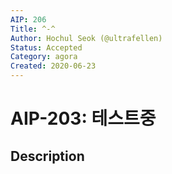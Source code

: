 ```yaml
---
AIP: 206
Title: ^-^
Author: Hochul Seok (@ultrafellen)
Status: Accepted
Category: agora
Created: 2020-06-23
---
```


# AIP-203: 테스트중

## Description
